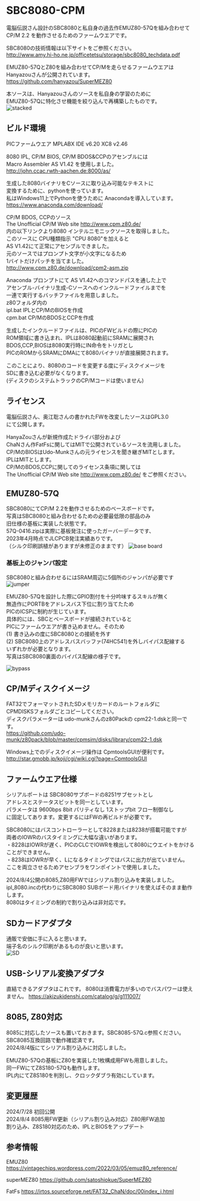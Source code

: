 # SBC8080-CPM

電脳伝説さん設計のSBC8080と私自身の過去作EMUZ80-57Qを組み合わせて  
CP/M 2.2 を動作させるためのファームウエアです。

SBC8080の技術情報は以下サイトをご参照ください。  
http://www.amy.hi-ho.ne.jp/officetetsu/storage/sbc8080_techdata.pdf

EMUZ80-57QとZ80を組み合わせてCP/Mを走らせるファームウエアは  
Hanyazouさんが公開されています。  
https://github.com/hanyazou/SuperMEZ80

本ソースは、Hanyazouさんのソースを私自身の学習のために  
EMUZ80-57Qに特化させ機能を絞り込んで再構築したものです。  
![stacked](https://github.com/Gazelle8087/SBC8080-CPM/blob/main/photo/IMG_5043.JPG)  
## ビルド環境

PICファームウエア MPLABX IDE v6.20  XC8 v2.46  

8080 IPL, CP/M BIOS, CP/M BDOS&CCPのアセンブルには  
Macro Assembler AS V1.42 を使用しました。  
http://john.ccac.rwth-aachen.de:8000/as/  

生成した8080バイナリをCソースに取り込み可能なテキストに  
変換するために、pythonを使っています。  
私はWindows11上でPythonを使うために Anacondaを導入しています。  
https://www.anaconda.com/download/

CP/M BDOS, CCPのソース  
The Unofficial CP/M Web site http://www.cpm.z80.de/  
内の以下リンクより8080 インテルニモニックソースを取得しました。  
このソースに CPU種類指示 "CPU 8080"を加えると  
AS V1.42にて正常にアセンブルできました。  
元のソースではプロンプト文字が小文字になるため   
1バイトだけパッチを当てました。  
http://www.cpm.z80.de/download/cpm2-asm.zip  

Anaconda プロンプトにて AS V1.42へのコマンドパスを通した上で  
アセンブル-バイナリ生成-Cソースへのインクルードファイルまでを  
一連で実行するバッチファイルを用意しました。  
z80フォルダ内の  
ipl.bat IPLとCP/MのBIOSを作成  
cpm.bat CP/MのBDOSとCCPを作成  

生成したインクルードファイルは、PICのFWビルドの際にPICの  
ROM領域に書き込まれ、IPLは8080起動前にSRAMに展開され  
BDOS,CCP,BIOSは8080実行時にIN命令をトリガとし  
PICのROMからSRAMにDMAにて8080バイナリが直接展開されます。  

このことにより、8080のコードを変更する度にディスクイメージを  
SDに書き込む必要がなくなります。  
(ディスクのシステムトラックのCP/Mコードは使いません)  

## ライセンス

電脳伝説さん、奥江聡さんの書かれたFWを改変したソースはGPL3.0  
にて公開します。  

HanyaZouさんが新規作成たドライバ部分および  
ChaNさん作FatFsに関してはMITで公開されているソースを流用しました。  
CP/MのBIOSはUdo-Munkさんの元ライセンスを聞き継ぎMITとします。  
IPLはMITとします。  
CP/MのBDOS,CCPに関してのライセンス条項に関しては  
The Unofficial CP/M Web site http://www.cpm.z80.de/ をご参照ください。

## EMUZ80-57Q

SBC8080にてCP/M 2.2を動作させるためのベースボードです。  
写真はSBC8080と組み合わせるための必要最低限の部品のみ  
旧仕様の基板に実装した状態です。  
57Q-0416.zipは実際に基板発注に使ったガーバーデータです、  
2023年4月時点でJLCPCB発注実績ありです。  
（シルク印刷誤植がありますが未修正のままです）
![base board](https://github.com/Gazelle8087/SBC8080-CPM/blob/main/photo/IMG_5039.JPG)  
### 基板上のジャンパ設定  
SBC8080と組み合わせるにはSRAM周辺に5個所のジャンパが必要です  
![jumper](https://github.com/Gazelle8087/SBC8080-CPM/blob/main/photo/emuz80-57q.jpg)  

EMUZ80-57Qを設計した際にGPIO割付を十分吟味するスキルが無く  
無造作にPORTBをアドレスバス下位に割り当てたため  
PICのICSPに制約が生じています。  
具体的には、SBCとベースボードが接続されていると  
PICにファームウエアが書き込めません。そのため  
(1) 書き込みの度にSBC8080との接続を外す  
(2) SBC8080上のアドレスバスバッファ(74HC541)を外しバイパス配線する  
いずれかが必要となります。  
写真はSBC8080裏面のバイパス配線の様子です。  

![bypass](https://github.com/Gazelle8087/SBC8080-CPM/blob/main/photo/IMG_5042.JPG)

## CP/Mディスクイメージ
FAT32でフォーマットされたSDメモリカードのルートフォルダに  
CPMDISKSフォルダごとコピーしてください。  
ディスクパラメーターは udo-munkさんのz80Packの cpm22-1.dskと同一です。  
https://github.com/udo-munk/z80pack/blob/master/cpmsim/disks/library/cpm22-1.dsk  

Windows上でのディスクイメージ操作は CpmtoolsGUIが便利です。  
http://star.gmobb.jp/koji/cgi/wiki.cgi?page=CpmtoolsGUI

## ファームウエア仕様
シリアルポートは SBC8080サブボードの8251サブセットとし  
アドレスとステータスビットを同一としています。  
パラメータは 9600bps 8bit パリティなし 1ストップbit フロー制御なし  
に固定してあります。変更するにはFWの再ビルドが必要です。  

SBC8080にはバスコントローラーとして8228または8238が搭載可能ですが  
両者のIOWRのバスタイミングに大幅な違いがあります。  
・8228はIOWRが遅く、PICのCLCでIOWRを検出して8080にウエイトをかけることができません。  
・8238はIOWRが早く、Lになるタイミングではバスに出力が出ていません。  
ここを両立させるためアセンブラをワンポイントで使用しました。  

2024/8/4公開の8085,Z80用FWではシリアル割り込みを実装しました。  
ipl_8080.incの代わりにSBC8080 SUBボード用バイナリを使えばそのまま動作します。  
8080はタイミングの制約で割り込みは非対応です。  

## SDカードアダプタ
通販で安価に手に入ると思います。  
端子名のシルク印刷があるものが良いと思います。  
![SD](https://github.com/Gazelle8087/SBC8080-CPM/blob/main/photo/SD_CARD.jpg)
## USB-シリアル変換アダプタ
直結できるアダプタはこれです。 8080は消費電力が多いのでバスパワーは使えません。
https://akizukidenshi.com/catalog/g/g111007/

## 8085, Z80対応
8085に対応したソースも置いておきます。SBC8085-57Q.c参照ください。  
SBC8085互換回路で動作確認済です。  
2024/8/4版にてシリアル割り込みに対応しました。

EMUZ80-57Qの基板にZ80を実装した1枚構成用FWも用意しました。  
同一FWにてZ8S180-57Qも動作します。  
IPL内にてZ8S180を判別し、クロックダブラ有効にしています。  

## 変更履歴
2024/7/28 初回公開  
2024/8/4  8085用FW更新（シリアル割り込み対応）Z80用FW追加  
          割り込み、Z8S180対応のため、IPLとBIOSをアップデート

## 参考情報
EMUZ80 
https://vintagechips.wordpress.com/2022/03/05/emuz80_reference/

superMEZ80
https://github.com/satoshiokue/SuperMEZ80

FatFs
https://irtos.sourceforge.net/FAT32_ChaN/doc/00index_j.html
